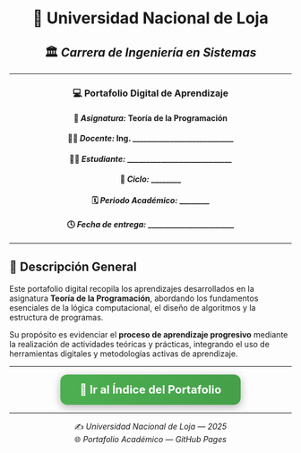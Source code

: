 <div align="center">

# 📘 **Universidad Nacional de Loja**  
## 🏛️ *Carrera de Ingeniería en Sistemas*

---

### 💻 **Portafolio Digital de Aprendizaje**

#### 🧩 *Asignatura:* **Teoría de la Programación**  
#### 👨‍🏫 *Docente:* **Ing. ___________________________**  
#### 👨‍🎓 *Estudiante:* **____________________________**  
#### 📆 *Ciclo:* ________  
#### 🗓️ *Periodo Académico:* ________  
#### 🕓 *Fecha de entrega:* _______________________

---

</div>

## 📂 **Descripción General**

Este portafolio digital recopila los aprendizajes desarrollados en la asignatura **Teoría de la Programación**, abordando los fundamentos esenciales de la lógica computacional, el diseño de algoritmos y la estructura de programas.  

Su propósito es evidenciar el **proceso de aprendizaje progresivo** mediante la realización de actividades teóricas y prácticas, integrando el uso de herramientas digitales y metodologías activas de aprendizaje.

---

<div align="center">

<!-- Botón premium con gradiente, sombra y borde redondeado -->
<a href="./principal.md" style="
    background: linear-gradient(90deg, #4CAF50, #45A049);
    color: white;
    padding: 15px 35px;
    text-align: center;
    text-decoration: none;
    display: inline-block;
    font-size: 20px;
    border-radius: 12px;
    font-weight: bold;
    box-shadow: 0 4px 15px rgba(0,0,0,0.3);
    transition: 0.3s;
">
📖 **Ir al Índice del Portafolio**
</a>


</div>

---

<div align="center">

✍️ *Universidad Nacional de Loja — 2025*  
🌐 *Portafolio Académico — GitHub Pages*

</div>
